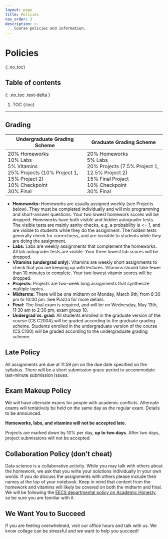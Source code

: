 ```yaml
---
layout: page
title: Policies
nav_order: 3
description: >-
    Course policies and information.
---
```



# Policies
{:.no_toc}


## Table of contents
{: .no_toc .text-delta }

1. TOC
{:toc}

---

## Grading


| **Undergraduate Grading Scheme** | **Graduate Grading Scheme** |
| -- | -- |
| 20% Homeworks <br> 10% Labs <br> 5% Vitamins <br> 25% Projects (10% Project 1, 15% Project 2) <br> 10% Checkpoint <br> 30% Final | 20% Homeworks <br> 5% Labs <br> 20% Projects (7.5% Project 1, 12.5% Project 2) <br> 15% Final Project <br> 10% Checkpoint <br> 30% Final |

- **Homeworks:** Homeworks are usually assigned weekly (see Projects below). They must be completed individually and will mix programming and short-answer questions. Your two lowest homework scores will be dropped. Homeworks have both visible and hidden autograder tests. The visible tests are mainly sanity checks, e.g. a probability is <= 1, and are visible to students while they do the assignment. The hidden tests generally check for correctness, and are invisible to students while they are doing the assignment.  
- **Labs:** Labs are weekly assignments that complement the homeworks. All lab autograder tests are visible. Your three lowest lab scores will be dropped. 
- **Vitamins (undergrad only):** Vitamins are weekly short assignments to check that you are keeping up with lectures. Vitamins should take fewer than 10 minutes to complete. Your two lowest vitamin scores will be dropped.
- **Projects:** Projects are two-week long assignments that synthesize multiple topics.
- **Midterms:** There will be one midterm on Monday, March 9th, from 8:30 pm to 10:00 pm. See Piazza for more details.
- **Final:** The final exam is required, and will be on Wednesday, May 13th, 11:30 am to 2:30 pm, exam group 10.
- **Undergrad vs. grad:** All students enrolled in the graduate version of the course (CS C200A) will be graded according to the graduate grading scheme. Students enrolled in the undergraduate version of the course (CS C100) will be graded according to the undergraduate grading scheme. 

## Late Policy
All assignments are due at 11:59 pm on the due date specified on the syllabus. There will be a short submission grace period to accommodate last-minute submission issues. 

## Exam Makeup Policy 
We will have alternate exams for people with academic conflicts. Alternate exams will tentatively be held on the same day as the regular exam. Details to be announced. 

**Homeworks, labs, and vitamins will not be accepted late.**

Projects are marked down by 10% per day, **up to two days**. After two days, project submissions will not be accepted. 

## Collaboration Policy (don’t cheat)
Data science is a collaborative activity. While you may talk with others about the homework, we ask that you write your solutions individually in your own words. If you do discuss the assignments with others please include their names at the top of your notebook. Keep in mind that content from the homework and vitamins will likely be covered on both the midterm and final. We will be following the [EECS departmental policy on Academic Honesty](https://eecs.berkeley.edu/resources/students/academic-dishonesty), so be sure you are familiar with it.

## We Want You to Succeed
If you are feeling overwhelmed, visit our office hours and talk with us. We know college can be stressful and we want to help you succeed!
